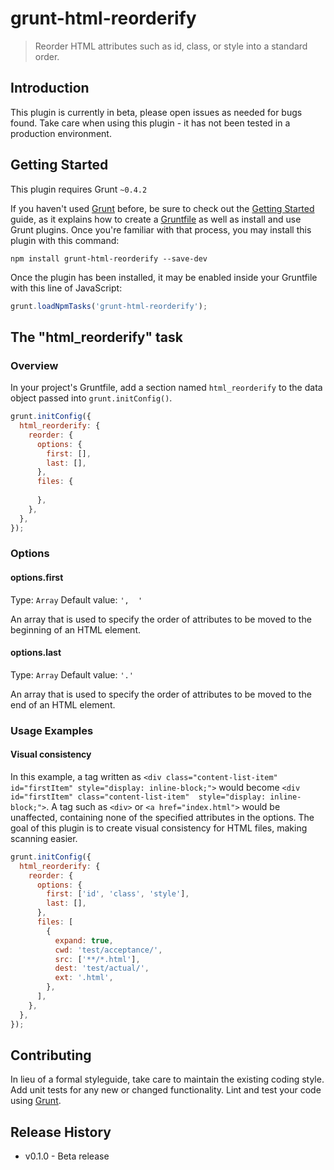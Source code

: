 # grunt-html-reorderify

> Reorder HTML attributes such as id, class, or style into a standard order.

## Introduction
This plugin is currently in beta, please open issues as needed for bugs found. Take care when using this plugin - it has not been tested in a production environment.

## Getting Started
This plugin requires Grunt `~0.4.2`

If you haven't used [Grunt](http://gruntjs.com/) before, be sure to check out the [Getting Started](http://gruntjs.com/getting-started) guide, as it explains how to create a [Gruntfile](http://gruntjs.com/sample-gruntfile) as well as install and use Grunt plugins. Once you're familiar with that process, you may install this plugin with this command:

```shell
npm install grunt-html-reorderify --save-dev
```

Once the plugin has been installed, it may be enabled inside your Gruntfile with this line of JavaScript:

```js
grunt.loadNpmTasks('grunt-html-reorderify');
```

## The "html_reorderify" task

### Overview
In your project's Gruntfile, add a section named `html_reorderify` to the data object passed into `grunt.initConfig()`.

```js
grunt.initConfig({
  html_reorderify: {
    reorder: {
      options: {
        first: [],
        last: [],
      },
      files: {
        
      },
    },
  },
});
```

### Options

#### options.first
Type: `Array`
Default value: `',  '`

An array that is used to specify the order of attributes to be moved to the beginning of an HTML element.

#### options.last
Type: `Array`
Default value: `'.'`

An array that is used to specify the order of attributes to be moved to the end of an HTML element.

### Usage Examples

#### Visual consistency
In this example, a tag written as `<div class="content-list-item" id="firstItem" style="display: inline-block;">` would become `<div id="firstItem" class="content-list-item"  style="display: inline-block;">`. A tag such as `<div>` or `<a href="index.html">` would be unaffected, containing none of the specified attributes in the options. The goal of this plugin is to create visual consistency for HTML files, making scanning easier.

```js
grunt.initConfig({
  html_reorderify: {
    reorder: {
      options: {
        first: ['id', 'class', 'style'],
        last: [],
      },
      files: [
        {
          expand: true,
          cwd: 'test/acceptance/',
          src: ['**/*.html'],
          dest: 'test/actual/',
          ext: '.html',
        },
      ],
    },
  },
});
```

## Contributing
In lieu of a formal styleguide, take care to maintain the existing coding style. Add unit tests for any new or changed functionality. Lint and test your code using [Grunt](http://gruntjs.com/).

## Release History

* v0.1.0 - Beta release